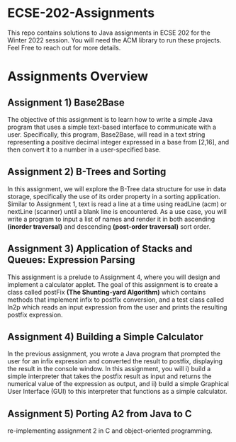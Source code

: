 # ECSE-202-Assignments
This repo contains solutions to Java assignments in ECSE 202 for the Winter 2022 session. You will need the ACM library to run these projects. Feel Free to reach out for more details.


# Assignments Overview

## Assignment 1) Base2Base
The objective of this assignment is to learn how to write a simple Java program that uses a simple text-based interface to communicate
with a user. Specifically, this program, Base2Base, will read in a text string representing a positive decimal integer expressed in a
base from [2,16], and then convert it to a number in a user-specified base.

## Assignment 2) B-Trees and Sorting
In this assignment, we will explore the B-Tree data structure for use in data storage, specifically the use of its order property in a sorting application. Similar to Assignment 1, text is read a line at a time using readLine (acm) or nextLine (scanner)
until a blank line is encountered. As a use case, you will write a program to input a list of names and render it in both ascending **(inorder traversal)** and descending **(post-order traversal)** sort order.

## Assignment 3) Application of Stacks and Queues: Expression Parsing
This assignment is a prelude to Assignment 4, where you will design and implement a calculator applet. The goal of this assignment is to create a class called postFix **(The Shunting-yard Algorithm)** which contains methods that implement infix to postfix conversion, and a test class called In2p which reads an input expression from the user and prints the resulting postfix expression.

## Assignment 4) Building a Simple Calculator
In the previous assignment, you wrote a Java program that prompted the user for an infix expression and converted the result to postfix, displaying the result in the console window. In this assignment, you will i) build a simple interpreter that takes the postfix result as input and returns the numerical value of the expression as output, and ii) build a simple Graphical User Interface (GUI) to this interpreter that functions as a simple calculator.

## Assignment 5) Porting A2 from Java to C
re-implementing assignment 2 in C and object-oriented programming.
